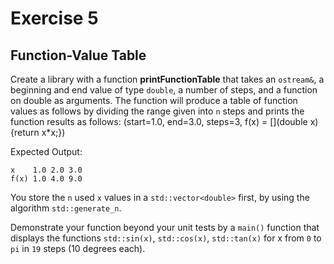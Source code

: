 # Exercise 5


## Function-Value Table
Create a library with a function **printFunctionTable** that takes an `ostream&`, a beginning and end value of type `double`, a number of steps, and a function on double as arguments. The function will produce a table of function values as follows by dividing the range given into `n` steps and prints the function results as follows:
(start=1.0, end=3.0, steps=3, f(x) = [](double x){return x*x;})

Expected Output:
```
x    1.0 2.0 3.0  
f(x) 1.0 4.0 9.0
```
You store the `n` used `x` values in a `std::vector<double>` first, by using the algorithm `std::generate_n`.

Demonstrate your function beyond your unit tests by a `main()` function that displays the functions `std::sin(x)`, `std::cos(x)`, `std::tan(x)` for x from `0` to `pi` in `19` steps (10 degrees each).

